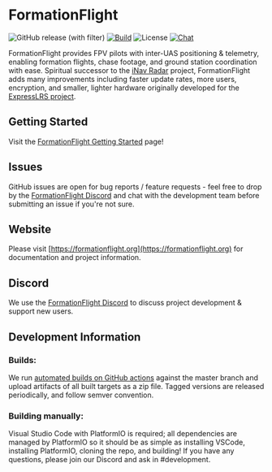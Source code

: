 # FormationFlight  

![GitHub release (with filter)](https://img.shields.io/github/v/release/FormationFlight/FormationFlight?logo=github)
[![Build](https://github.com/FormationFlight/FormationFlight/actions/workflows/build.yml/badge.svg)](https://github.com/FormationFlight/FormationFlight/actions/workflows/build.yml)
![License](https://img.shields.io/github/license/FormationFlight/FormationFlight)
[![Chat](https://img.shields.io/discord/1120104184725905443?logo=discord)](https://discord.gg/npaX3VxQjh)

FormationFlight provides FPV pilots with inter-UAS positioning & telemetry, enabling formation flights, chase footage, and ground station coordination with ease. Spiritual successor to the [iNav Radar](https://github.com/OlivierC-FR/ESP32-INAV-Radar) project, FormationFlight adds many improvements including faster update rates, more users, encryption, and smaller, lighter hardware originally developed for the [ExpressLRS project](https://github.com/ExpressLRS/ExpressLRS).

## Getting Started

Visit the [FormationFlight Getting Started](https://formationflight.org/getting-started/) page!

## Issues

GitHub issues are open for bug reports / feature requests - feel free to drop by the [FormationFlight Discord](https://discord.gg/s6vEaN3Ucj) and chat with the development team before submitting an issue if you're not sure.

## Website

Please visit [https://formationflight.org](https://formationflight.org) for documentation and project information.

## Discord

We use the [FormationFlight Discord](https://discord.gg/s6vEaN3Ucj) to discuss project development & support new users. 

## Development Information

### Builds:
We run [automated builds on GitHub actions](https://github.com/FormationFlight/FormationFlight/actions) against the master branch and upload artifacts of all built targets as a zip file. Tagged versions are released periodically, and follow semver convention.

### Building manually:
Visual Studio Code with PlatformIO is required; all dependencies are managed by PlatformIO so it should be as simple as installing VSCode, installing PlatformIO, cloning the repo, and building! If you have any questions, please join our Discord and ask in #development.
